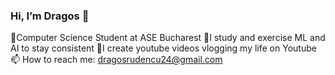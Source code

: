 ###  Hi, I’m Dragos 👋
📍Computer Science Student at ASE Bucharest
🔎I study and exercise ML and AI to stay consistent
📸I create youtube videos vlogging my life on Youtube 
📫 How to reach me: [dragosrudencu24@gmail.com](mailto:dragosrudencu24@gmail.com)  
